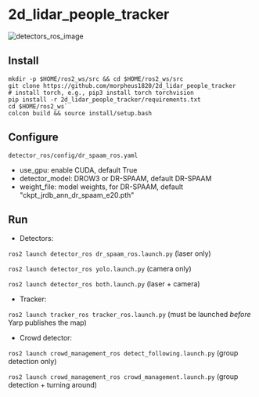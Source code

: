 # 2d_lidar_people_tracker
![detectors_ros_image](https://github.com/morpheus1820/2d_lidar_people_tracker/assets/1096775/79d191a8-ddf1-4240-8a58-34563a4129eb)

## Install
```
mkdir -p $HOME/ros2_ws/src && cd $HOME/ros2_ws/src
git clone https://github.com/morpheus1820/2d_lidar_people_tracker
# install torch, e.g., pip3 install torch torchvision
pip install -r 2d_lidar_people_tracker/requirements.txt
cd $HOME/ros2_ws` 
colcon build && source install/setup.bash
```

## Configure
`detector_ros/config/dr_spaam_ros.yaml`
  - use_gpu: enable CUDA, default True
  - detector_model: DROW3 or DR-SPAAM, default DR-SPAAM
  - weight_file: model weights, for DR-SPAAM, default "ckpt_jrdb_ann_dr_spaam_e20.pth"

## Run

- Detectors:

`ros2 launch detector_ros dr_spaam_ros.launch.py` (laser only)

`ros2 launch detector_ros yolo.launch.py` (camera only)

`ros2 launch detector_ros both.launch.py` (laser + camera)

- Tracker:

`ros2 launch tracker_ros tracker_ros.launch.py` (must be launched *before* Yarp publishes the map)

- Crowd detector:

`ros2 launch crowd_management_ros detect_following.launch.py` (group detection only)

`ros2 launch crowd_management_ros crowd_management.launch.py` (group detection + turning around)


